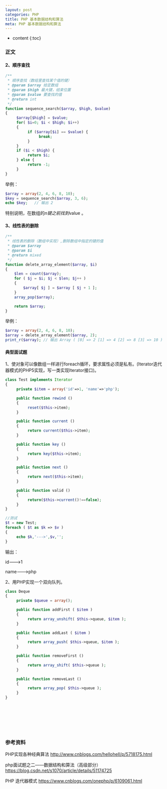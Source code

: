 ```yaml
---
layout: post
categories: PHP
title: PHP 基本数据结构和算法
meta: PHP 基本数据结构和算法
---
```

* content
{:toc}

### 正文

#### 2、顺序查找

```php
/**
 * 顺序查找（数组里查找某个值的键）
 * @param $array 给定数组
 * @param $high 最大键，结束位置
 * @param $value 要查找的值
 * @return int
 */
function sequence_search($array, $high, $value)
{
     $array[$high] = $value;
     for( $i=0; $i < $high; $i++)
     {
          if ($array[$i] == $value) {
               break;
          }
     }
     if ($i < $high) {
          return $i;
     } else {
          return -1;
     }
} 
```

举例：

```php
$array = array(2, 4, 6, 8, 10);
$key = sequence_search($array, 3, 6);
echo $key;   // 输出 2 
```

特别说明，在数组的$n键之前找到$value 。

#### 3、线性表的删除

```php
/**
 * 线性表的删除（数组中实现）,删除数组中指定的键的值
 * @param $array
 * @param $i
 * @return mixed
 */
function delete_array_element($array, $i)
{
    $len = count($array);
    for ( $j = $i; $j < $len; $j++ )
    {
        $array[ $j ] = $array [ $j + 1 ];
    }
    array_pop($array);

    return $array;
}
```

举例：

```php
$array = array(2, 4, 6, 8, 10);
$array = delete_array_element($array, 2);
print_r($array); // 输出 Array ( [0] => 2 [1] => 4 [2] => 8 [3] => 10 ) 
```


#### 典型面试题

1、使对象可以像数组一样进行foreach循环，要求属性必须是私有。(Iterator迭代器模式的PHP5实现，写一类实现Iterator接口)。

```php
class Test implements Iterator
{
     private $item = array('id'=>1, 'name'=>'php');

     public function rewind ()
     {
          reset($this->item);
     }

     public function current ()
     {
          return current($this->item);
     }

     public function key ()
     {
          return key($this->item);
     }

     public function next ()
     {
          return next($this->item);
     }

     public function valid ()
     {
          return($this->current()!==false);
     }
}

//测试
$t = new Test;
foreach ( $t as $k => $v )
{
     echo $k,'--->',$v,'';
} 
```

输出：

id--->1

name--->php

2、用PHP实现一个双向队列。

```php
class Deque
{
     private $queue = array();

     public function addFirst ( $item )
     {
          return array_unshift( $this->queue, $item );
     }

     public function addLast ( $item )
     {
          return array_push( $this->queue, $item );
     }

     public function removeFirst ()
     {
          return array_shift( $this->queue );
     }

     public function removeLast ()
     {
          return array_pop( $this->queue );
     }
} 
```

<br/><br/><br/><br/><br/>
### 参考资料

PHP实现各种经典算法 <http://www.cnblogs.com/hellohell/p/5718175.html>

php面试题之二——数据结构和算法（高级部分） <https://blog.csdn.net/s1070/article/details/51174725>

PHP 迭代器模式 <https://www.cnblogs.com/onephp/p/6109061.html>


